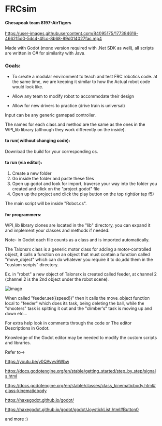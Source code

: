 # FRCsim

#### Chesapeak team 8197-AirTigers

https://user-images.githubusercontent.com/84095175/177384616-466215d0-5dc4-4fcc-8b68-89d014027fac.mp4


Made with Godot (mono version required with .Net SDK as well), all scripts are written in C# for similarity with Java.

### Goals:

* To create a modular environment to teach and test FRC robotics code. at the same time, we are keeping it similar to how the Actual robot code would look like.

* Allow any team to modify robot to accommodate their design

* Allow for new drivers to practice (drive train is universal)

Input can be any generic gamepad controller.

The names for each class and method are the same as the ones in the WPI_lib library (although they work differently on the inside).

#### to run( without changing code):

Download the build for your corresponding os.

#### to run (via editor):
1. Create a new folder 
2. Go inside the folder and paste these files
3. Open up godot and look for import, traverse your way into the folder you created and click on the "project.godot" file
4. Open up the project and click the play button on the top right(or tap f5)

The main script will be inside "Robot.cs".

#### for programmers:
WPI_lib library clones are located in the "lib" directory, you can expand it and implement your classes and methods if needed. 

Note- in Godot each file counts as a class and is imported automatically.

The Talonsrx class is a generic motor class for adding a motor-controlled object, it calls a function on an object that must contain a function called "move_object" which can do whatever you require it to do,add them in the "custom scripts" directory.

Ex. in "robot" a new object of Talonsrx is created called feeder, at channel 2 (channel 2 is the 2nd object under the robot scene).

![image](https://user-images.githubusercontent.com/84095175/177078370-5212f2ec-3ccc-44e3-8bdd-2b90aee7601e.png)

When called "feeder.set({speed})" then it calls the move_object function local to "feeder" which does its task, being deleting the ball, while the "shooters" task is spitting it out and the "climber's" task is moving up and down etc...

For extra help look in comments through the code or The editor Descriptions in Godot.

Knowledge of the Godot editor may be needed to modify the custom scripts and libraries.

Refer to->

https://youtu.be/y0QAvyv9Wbw

https://docs.godotengine.org/en/stable/getting_started/step_by_step/signals.html

https://docs.godotengine.org/en/stable/classes/class_kinematicbody.html#class-kinematicbody

https://haxegodot.github.io/godot/

https://haxegodot.github.io/godot/godot/JoystickList.html#Button0

and more :)
